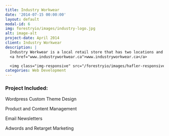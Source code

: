 ```yaml
---
title: Industry Workwear
date: '2014-07-15 00:00:00'
layout: default
modal-id: 6
img: forestryio/images/industry-logo.jpg
alt: image-alt
project-date: April 2014
client: Industry Workwear
description: |
  Industry Workwear is a local retail store that has two locations and wanted an online presence. I worked with them and a developer to design a custom woocomerce site and I currently manage the online store.
  <a href="www.industryworkwear.ca">www.industryworkwear.ca</a>

  <img class="img-responsive" src="/forestryio/images/hafler-responsive.jpg">
categories: Web Development
---
```

### Project Included:

Wordpress Custom Theme Design

Product and Content Management

Email Newsletters

Adwords and Retarget Marketing